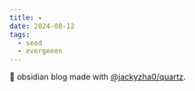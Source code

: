 ```yaml
---
title: ✦
date: 2024-08-12
tags:
  - seed
  - evergeeen
---
```


🌱 obsidian blog made with [@jackyzha0/quartz](https://quartz.jzhao.xyz/).
